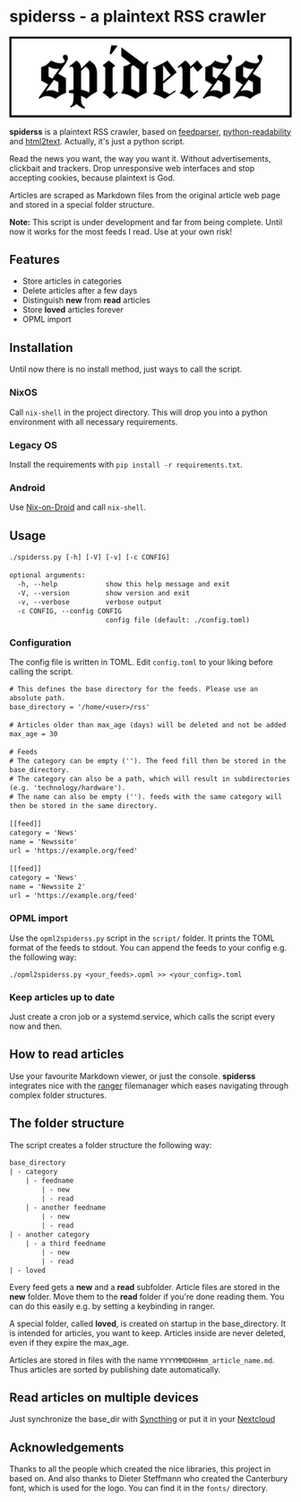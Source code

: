 # spiderss - a plaintext RSS crawler

![spiderss logo](images/logo.png)

__spiderss__ is a plaintext RSS crawler, based on [feedparser](https://github.com/kurtmckee/feedparser), [python-readability](https://github.com/buriy/python-readability) and [html2text](https://github.com/Alir3z4/html2text).
Actually, it's just a python script.

Read the news you want, the way you want it.
Without advertisements, clickbait and trackers.
Drop unresponsive web interfaces and stop accepting cookies, because plaintext is God.

Articles are scraped as Markdown files from the original article web page and stored in a special folder structure.

__Note:__ This script is under development and far from being complete.
Until now it works for the most feeds I read.
Use at your own risk!

## Features

- Store articles in categories
- Delete articles after a few days
- Distinguish __new__ from __read__ articles
- Store __loved__ articles forever
- OPML import

## Installation

Until now there is no install method, just ways to call the script.

### NixOS

Call `nix-shell` in the project directory. This will drop you into a python environment with all necessary requirements.

### Legacy OS

Install the requirements with `pip install -r requirements.txt`.

### Android

Use [Nix-on-Droid](https://github.com/t184256/nix-on-droid) and call `nix-shell`.

## Usage

```
./spiderss.py [-h] [-V] [-v] [-c CONFIG]

optional arguments:
  -h, --help            show this help message and exit
  -V, --version         show version and exit
  -v, --verbose         verbose output
  -c CONFIG, --config CONFIG
                        config file (default: ./config.toml)
```

### Configuration

The config file is written in TOML.
Edit `config.toml` to your liking before calling the script.

```
# This defines the base directory for the feeds. Please use an absolute path.
base_directory = '/home/<user>/rss'

# Articles older than max_age (days) will be deleted and not be added
max_age = 30

# Feeds
# The category can be empty (''). The feed fill then be stored in the base_directory.
# The category can also be a path, which will result in subdirectories (e.g. 'technology/hardware').
# The name can also be empty (''). feeds with the same category will then be stored in the same directory.

[[feed]]
category = 'News'
name = 'Newssite'
url = 'https://example.org/feed'

[[feed]]
category = 'News'
name = 'Newssite 2'
url = 'https://example.org/feed'
```

### OPML import

Use the `opml2spiderss.py` script in the `script/` folder.
It prints the TOML format of the feeds to stdout.
You can append the feeds to your config e.g. the following way:

```
./opml2spiderss.py <your_feeds>.opml >> <your_config>.toml
```

### Keep articles up to date

Just create a cron job or a systemd.service, which calls the script every now and then. 

## How to read articles

Use your favourite Markdown viewer, or just the console.
__spiderss__ integrates nice with the [ranger](https://github.com/ranger/ranger) filemanager which eases navigating through complex folder structures.

## The folder structure

The script creates a folder structure the following way:

```
base_directory
| - category
    | - feedname
        | - new
        | - read
    | - another feedname
        | - new
        | - read
| - another category
    | - a third feedname
        | - new
        | - read
| - loved
```

Every feed gets a __new__ and a __read__ subfolder.
Article files are stored in the __new__ folder.
Move them to the __read__ folder if you're done reading them.
You can do this easily e.g. by setting a keybinding in ranger.

A special folder, called __loved__, is created on startup in the base_directory.
It is intended for articles, you want to keep.
Articles inside are never deleted, even if they expire the max_age.

Articles are stored in files with the name `YYYYMMDDHHmm_article_name.md`.
Thus articles are sorted by publishing date automatically.

## Read articles on multiple devices

Just synchronize the base_dir with [Syncthing](https://syncthing.net/) or put it in your [Nextcloud](https://nextcloud.com/)

## Acknowledgements

Thanks to all the people which created the nice libraries, this project in based on.
And also thanks to Dieter Steffmann who created the Canterbury font, which is used for the logo.
You can find it in the `fonts/` directory.
